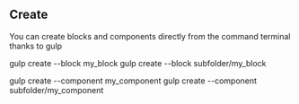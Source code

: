 Create
-----------

You can create blocks and components directly from the command terminal thanks to gulp

  gulp create --block my_block
  gulp create --block subfolder/my_block
  
  gulp create --component my_component
  gulp create --component subfolder/my_component
